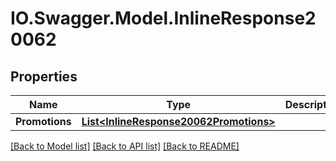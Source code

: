 # IO.Swagger.Model.InlineResponse20062
## Properties

Name | Type | Description | Notes
------------ | ------------- | ------------- | -------------
**Promotions** | [**List&lt;InlineResponse20062Promotions&gt;**](InlineResponse20062Promotions.md) |  | 

[[Back to Model list]](../README.md#documentation-for-models) [[Back to API list]](../README.md#documentation-for-api-endpoints) [[Back to README]](../README.md)

